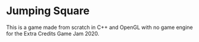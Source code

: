 # Jumping Square
This is a game made from scratch in C++ and OpenGL with no game engine for the Extra Credits Game Jam 2020.
